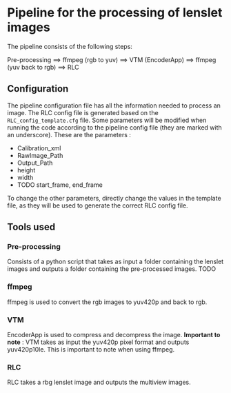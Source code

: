 # Pipeline for the processing of lenslet images

The pipeline consists of the following steps:

Pre-processing $\implies$ ffmpeg (rgb to yuv) $\implies$ VTM (EncoderApp) $\implies$ ffmpeg (yuv back to rgb) $\implies$ RLC 

## Configuration

The pipeline configuration file has all the information needed to process an image.
The RLC config file is generated based on the ```RLC_config_template.cfg``` file.
Some parameters will be modified when running the code according to the pipeline config file (they are marked with an underscore).
These are the parameters :

- Calibration_xml
- RawImage_Path
- Output_Path
- height
- width
- TODO start_frame, end_frame

To change the other parameters, directly change the values in the template file, as they will be used to generate the correct RLC config file.

## Tools used

### Pre-processing

Consists of a python script that takes as input a folder containing the lenslet images and outputs a folder containing the pre-processed images.
TODO

### ffmpeg

ffmpeg is used to convert the rgb images to yuv420p and back to rgb.

### VTM

EncoderApp is used to compress and decompress the image.
**Important to note** : VTM takes as input the yuv420p pixel format and outputs yuv420p10le. This is important to note when using ffmpeg.

### RLC
RLC takes a rbg lenslet image and outputs the multiview images.
